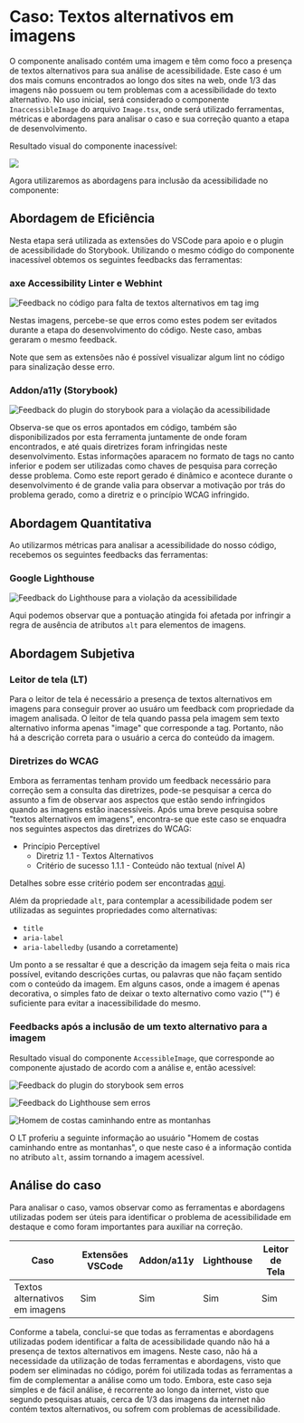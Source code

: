 # Caso: Textos alternativos em imagens

O componente analisado contém uma imagem e têm como foco a presença de textos alternativos para sua análise de acessibilidade. Este caso é um dos mais comuns encontrados ao longo dos sites na web, onde 1/3 das imagens não possuem ou tem problemas com a acessibilidade do texto alternativo.
No uso inicial, será considerado o componente `InaccessibleImage` do arquivo `Image.tsx`, onde será utilizado ferramentas, métricas e abordagens para analisar o caso e sua correção quanto a etapa de desenvolvimento.

Resultado visual do componente inacessível:

![](../../assets/img-case/man-hiking-in-mountains.png)

Agora utilizaremos as abordagens para inclusão da acessibilidade no componente:

## Abordagem de Eficiência

Nesta etapa será utilizada as extensões do VSCode para apoio e o plugin de acessibilidade do Storybook.
Utilizando o mesmo código do componente inacessível obtemos os seguintes feedbacks das ferramentas:

### axe Accessibility Linter e Webhint

![Feedback no código para falta de textos alternativos em tag img](../../assets/img-case/inaccessible-extensions.png)

Nestas imagens, percebe-se que erros como estes podem ser evitados durante a etapa do desenvolvimento do código. Neste caso, ambas geraram o mesmo feedback.

Note que sem as extensões não é possível visualizar algum lint no código para sinalização desse erro.

### Addon/a11y (Storybook)

![Feedback do plugin do storybook para a violação da acessibilidade](../../assets/img-case/inaccessible-storybook.png)

Observa-se que os erros apontados em código, também são disponibilizados por esta ferramenta juntamente de onde foram encontrados, e até quais diretrizes foram infringidas neste desenvolvimento. Estas informações aparacem no formato de tags no canto inferior e podem ser utilizadas como chaves de pesquisa para correção desse problema. Como este report gerado é dinâmico e acontece durante o desenvolvimento é de grande valia para observar a motivação por trás do problema gerado, como a diretriz e o princípio WCAG infringido.

## Abordagem Quantitativa

Ao utilizarmos métricas para analisar a acessibilidade do nosso código, recebemos os seguintes feedbacks
das ferramentas:

### Google Lighthouse

![Feedback do Lighthouse para a violação da acessibilidade](../../assets/img-case/inaccessible-lighthouse.png)

Aqui podemos observar que a pontuação atingida foi afetada por infringir a regra de ausência de atributos `alt` para elementos de imagens.

## Abordagem Subjetiva

### Leitor de tela (LT)

Para o leitor de tela é necessário a presença de textos alternativos em imagens para conseguir prover ao usuáro um feedback com propriedade da imagem analisada. O leitor de tela quando passa pela imagem sem texto alternativo informa apenas "image" que corresponde a tag. Portanto, não há a descrição correta para o usuário a cerca do conteúdo da imagem.

### Diretrizes do WCAG

Embora as ferramentas tenham provido um feedback necessário para correção sem a consulta das diretrizes, pode-se pesquisar a cerca do assunto a fim de observar aos aspectos que estão sendo infringidos quando as imagens estão inacessíveis. Após uma breve pesquisa sobre "textos alternativos em imagens", encontra-se que este caso se enquadra nos seguintes aspectos das diretrizes do WCAG:

- Princípio Perceptível
  - Diretriz 1.1 - Textos Alternativos
  - Critério de sucesso 1.1.1 - Conteúdo não textual (nível A)

Detalhes sobre esse critério podem ser encontradas <a href="https://www.w3.org/TR/WCAG22/#non-text-content" aria-label="Diretrizes do WCAG sobre textos alternativos">aqui</a>.

Além da propriedade `alt`, para contemplar a acessibilidade podem ser utilizadas as seguintes propriedades como alternativas:

- `title`
- `aria-label`
- `aria-labelledby` (usando a corretamente)

Um ponto a se ressaltar é que a descrição da imagem seja feita o mais rica possível, evitando descrições curtas, ou palavras que não façam sentido com o conteúdo da imagem. Em alguns casos, onde a imagem é apenas decorativa, o simples fato de deixar o texto alternativo como vazio ("") é suficiente para evitar a inacessibilidade do mesmo.

### Feedbacks após a inclusão de um texto alternativo para a imagem

Resultado visual do componente `AccessibleImage`, que corresponde ao componente ajustado de acordo com a análise e, então acessível:

![Feedback do plugin do storybook sem erros](../../assets/img-case/accessible-storybook.png)

![Feedback do Lighthouse sem erros](../../assets/img-case/accessible-lighthouse.png)

![Homem de costas caminhando entre as montanhas](../../assets/img-case/man-hiking-in-mountains.png)

O LT proferiu a seguinte informação ao usuário "Homem de costas caminhando entre as montanhas", o que neste caso é a informação contida no atributo `alt`, assim tornando a imagem acessível.

## Análise do caso

Para analisar o caso, vamos observar como as ferramentas e abordagens utilizadas podem ser úteis para identificar o problema de acessibilidade em destaque e como foram importantes para auxiliar na correção.

| Caso                           | Extensões VSCode | Addon/a11y | Lighthouse | Leitor de Tela |
| ------------------------------ | ---------------- | ---------- | ---------- | -------------- |
| Textos alternativos em imagens | Sim              | Sim        | Sim        | Sim            |

Conforme a tabela, conclui-se que todas as ferramentas e abordagens utilizadas podem identificar a falta de acessibilidade quando não há a presença de textos alternativos em imagens.
Neste caso, não há a necessidade da utilização de todas ferramentas e abordagens, visto que podem ser eliminadas no código, porém foi utilizada todas as ferramentas a fim de complementar a análise como um todo.
Embora, este caso seja simples e de fácil análise, é recorrente ao longo da internet, visto que segundo pesquisas atuais, cerca de 1/3 das imagens da internet não contém textos alternativos, ou sofrem com problemas de acessibilidade.

